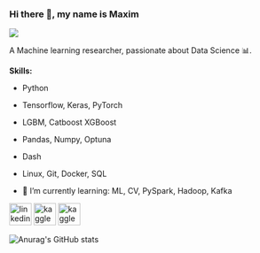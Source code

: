 ### Hi there 👋, my name is Maxim
![](https://c.tenor.com/XDjCZPAKx1AAAAAC/silicon-valley.gif)

A Machine learning researcher, passionate about Data Science 📊.

**Skills:**
 - Python
 - Tensorflow, Keras, PyTorch
 - LGBM, Catboost XGBoost
 - Pandas, Numpy, Optuna
 - Dash
 - Linux, Git, Docker, SQL


- 🌱 I’m currently learning: ML, CV, PySpark, Hadoop, Kafka


[<img src='https://cdn.jsdelivr.net/npm/simple-icons@3.0.1/icons/linkedin.svg' alt='linkedin' height='40'>](https://www.linkedin.com/in/m-borisov/)  [<img src='https://cdn.jsdelivr.net/npm/simple-icons@3.0.1/icons/kaggle.svg' alt='kaggle' height='40'>](https://www.kaggle.com/ma4ypic4y) [<img src='https://cdn.jsdelivr.net/npm/simple-icons@3.0.1/icons/leetcode.svg' alt='kaggle' height='40'>](https://leetcode.com/ma4ypic4y/)


![Anurag's GitHub stats](https://github-readme-stats.vercel.app/api?username=ma4ypic4y&show_icons=true&theme=cobalt)


